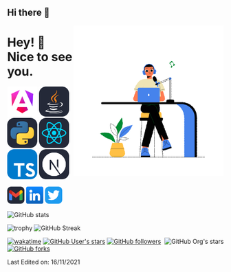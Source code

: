 ## Hi there 👋

<!--
**SnaiderRangel/SnaiderRangel** is a ✨ _special_ ✨ repository because its `README.md` (this file) appears on your GitHub profile.

Here are some ideas to get you started:

- 🔭 I’m currently working on ...
- 🌱 I’m currently learning ...
- 👯 I’m looking to collaborate on ...
- 🤔 I’m looking for help with ...
- 💬 Ask me about ...
- 📫 How to reach me: ...
- 😄 Pronouns: ...
- ⚡ Fun fact: ...
-->
<!--suppress HtmlDeprecatedAttribute -->

<!-- [<img align='right' src="https://github.com/SnaiderRangel/SnaiderRangel/blob/main/Media/Gifs/two.gif?raw=true" width="220" alt="giphy">](https://t.me/voko_aleksey)
[<img align='right' src="https://github.com/SnaiderRangel/SnaiderRangel/blob/main/Media/Gifs/three.gif?raw=true" width="220" alt="giphy">](https://t.me/voko_aleksey) -->
[<img align='right' src="https://github.com/SnaiderRangel/SnaiderRangel/blob/main/Media/Gifs/Four.gif?raw=true" width="350" alt="giphy">](https://t.me/voko_aleksey)



# Hey! 👋 Nice to see you.

[<img src="https://github.com/SnaiderRangel/SnaiderRangel/blob/main/Media/angular_gradient.png?raw=true" alt="Angular js" width="70">](https://angular.io/docs)
[<img src="https://raw.githubusercontent.com/SnaiderRangel/SnaiderRangel/c0c27150dbb01bd3f278048f37077ccd63c6e7b4/Media/Java-Dark.svg" alt="Java" width="70">](https://docs.oracle.com/en/java/)
[<img src="https://raw.githubusercontent.com/SnaiderRangel/SnaiderRangel/c0c27150dbb01bd3f278048f37077ccd63c6e7b4/Media/Python-Dark.svg" alt="Python" width="70">](https://docs.python.org/3/)
[<img src="https://raw.githubusercontent.com/SnaiderRangel/SnaiderRangel/c0c27150dbb01bd3f278048f37077ccd63c6e7b4/Media/React-Dark.svg" alt="React js" width="70">](https://react.dev/)
[<img src="https://raw.githubusercontent.com/SnaiderRangel/SnaiderRangel/c0c27150dbb01bd3f278048f37077ccd63c6e7b4/Media/TypeScript.svg" alt="TypeScript" width="70">](https://www.typescriptlang.org/docs/)
[<img src="https://raw.githubusercontent.com/SnaiderRangel/SnaiderRangel/be96012dbd61eabb10f6d215bc812677df803f6b/Media/NextJS-Dark.svg" alt="TypeScript" width="70">](https://www.typescriptlang.org/docs/)


[<img src="https://raw.githubusercontent.com/SnaiderRangel/SnaiderRangel/c0c27150dbb01bd3f278048f37077ccd63c6e7b4/Media/Gmail-Dark.svg" alt="Gmail" width="40">](mailto:armando311335@gmail.com)
[<img src="https://github.com/SnaiderRangel/SnaiderRangel/blob/main/Media/linkedin.png?raw=true" alt="telegram" width="40">](https://t.me/voko_aleksey)
[<img src="https://raw.githubusercontent.com/SnaiderRangel/SnaiderRangel/be96012dbd61eabb10f6d215bc812677df803f6b/Media/Twitter.svg" alt="Logo X" width="40">](https://t.me/oldcodersclub)


![GitHub stats](https://github-readme-stats.vercel.app/api?username=Aleksey-Voko&theme=gotham&show_icons=true&count_private=true&hide_title=true&hide_border=true)

![trophy](https://github-profile-trophy.vercel.app/?username=Aleksey-Voko&theme=onestar&no-frame=true&column=3&row=2)
![GitHub Streak](http://github-readme-streak-stats.herokuapp.com?user=Aleksey-Voko&theme=gotham&hide_border=true&date_format=M%20j%5B%2C%20Y%5D)

[<img alt="GitHub Org's stars" src="https://img.shields.io/github/stars/OldCodersClub?label=OldCodersClub%27s%20Stars&logoColor=red&style=social" align="right">](https://github.com/OldCodersClub/faq)

[![wakatime](https://wakatime.com/badge/user/8cc8aa38-4041-409b-9d27-a85e5b897ad4.svg?style=social)](https://wakatime.com/@8cc8aa38-4041-409b-9d27-a85e5b897ad4)
[<img alt="GitHub User's stars" src="https://img.shields.io/github/stars/Aleksey-Voko?affiliations=OWNER%2CCOLLABORATOR%2CORGANIZATION_MEMBER&label=Total%20user%20stars%20in%20all%20repo&logoColor=red&style=social">](https://github.com/Aleksey-Voko?tab=repositories&q=&type=&language=&sort=stargazers)
[<img alt="GitHub followers" src="https://img.shields.io/github/followers/Aleksey-Voko?&logoColor=red&style=social">](https://github.com/Aleksey-Voko?tab=followers)
[<img alt="GitHub forks" src="https://img.shields.io/github/forks/Aleksey-Voko/TranslatorSelenium?logoColor=red&style=social">](https://github.com/Aleksey-Voko/TranslatorSelenium/network/members)


Last Edited on: 16/11/2021
